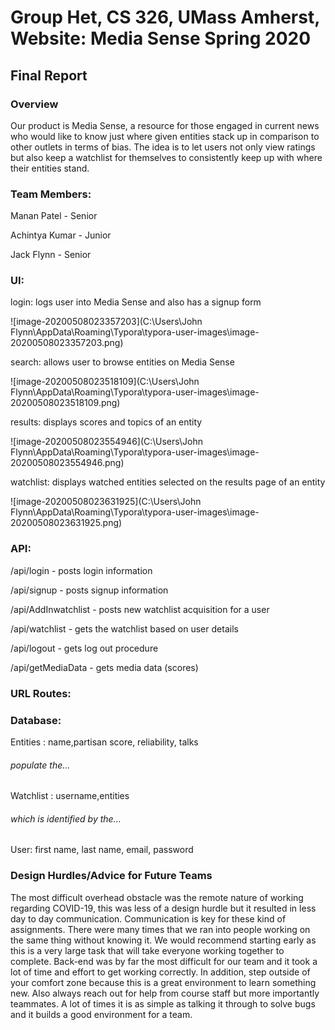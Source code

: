 # Group Het, CS 326, UMass Amherst, Website: Media Sense Spring 2020
## Final Report
### Overview

Our product is Media Sense, a resource for those engaged in current news who would like to know just where given entities stack up in comparison to other outlets in terms of bias. The idea is to let users not only view ratings but also keep a watchlist for themselves to consistently keep up with where their entities stand. 

### Team Members:

Manan Patel - Senior 

Achintya Kumar - Junior

Jack Flynn - Senior

### UI:

login: logs user into Media Sense and also has a signup form

![image-20200508023357203](C:\Users\John Flynn\AppData\Roaming\Typora\typora-user-images\image-20200508023357203.png)

search: allows user to browse entities on Media Sense

![image-20200508023518109](C:\Users\John Flynn\AppData\Roaming\Typora\typora-user-images\image-20200508023518109.png)



results: displays scores and topics of an entity

![image-20200508023554946](C:\Users\John Flynn\AppData\Roaming\Typora\typora-user-images\image-20200508023554946.png)

watchlist: displays watched entities selected on the results page of an entity

![image-20200508023631925](C:\Users\John Flynn\AppData\Roaming\Typora\typora-user-images\image-20200508023631925.png)

### API:

/api/login - posts login information

/api/signup - posts signup information

/api/AddInwatchlist - posts new watchlist acquisition for a user

/api/watchlist - gets the watchlist based on user details

/api/logout - gets log out procedure

/api/getMediaData - gets media data (scores)



### URL Routes:



### Database:

Entities : name,partisan score, reliability, talks

###### populate the...

Watchlist : username,entities

###### which is identified by the...

User: first name, last name, email, password



### Design Hurdles/Advice for Future Teams

The most difficult overhead obstacle was the remote nature of working regarding COVID-19, this was less of a design hurdle but it resulted in less day to day communication. Communication is key for these kind of assignments. There were many times that we ran into people working on the same thing without knowing it. We would recommend starting early as this is a very large task that will take everyone working together to complete. Back-end was by far the most difficult for our team and it took a lot of time and effort to get working correctly. In addition, step outside of your comfort zone because this is a great environment to learn something new. Also always reach out for help from course staff but more importantly teammates. A lot of times it is as simple as talking it through to solve bugs and it builds a good environment for a team.